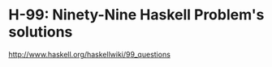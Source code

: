 H-99: Ninety-Nine Haskell Problem's solutions
================
http://www.haskell.org/haskellwiki/99_questions

